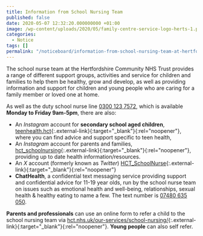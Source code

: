 ```yaml
---
title: Information from School Nursing Team
published: false
date: 2020-05-07 12:32:20.000000000 +01:00
image: /wp-content/uploads/2020/05/family-centre-service-logo-herts-1.png
categories: 
  - Notice
tags: []
permalink: "/noticeboard/information-from-school-nursing-team-at-hertfordshire-community-nhs-trust/"
---
```

The school nurse team at the Hertfordshire Community NHS Trust provides a range of different support groups, activities and service for children and families to help them be healthy, grow and develop, as well as providing information and support for children and young people who are caring for a family member or loved one at home.

As well as the duty school nurse line [0300 123 7572](tel:03001237572), which is available **Monday to Friday 9am-5pm**, there are also:

- An *Instagram* account for **secondary school aged children**, [teenhealth.hct](https://www.instagram.com/teenhealth.hct/){:.external-link}{:target="_blank"}{:rel="noopener"}, where you can find advice and support specific to teen health,
- An *Instagram* account for parents and families, [hct_schoolnursing](https://www.instagram.com/hct_schoolnursing/){:.external-link}{:target="_blank"}{:rel="noopener"}, providing up to date health information/resources.
- An *X* account (formerly known as *Twitter*) [HCT_SchoolNurse](https://twitter.com/HCT_SchoolNurse){:.external-link}{:target="_blank"}{:rel="noopener"}
- **ChatHealth**, a confidential text messaging service providing support and confidential advice for 11-19 year olds, run by the school nurse team on issues such as emotional health and well-being, relationships, sexual health & healthy eating to name a few. The text number is [07480 635 050](tel:07480635050).

**Parents and professionals** can use an online form to refer a child to the school nursing team via [hct.nhs.uk/our-services/school-nursing/](https://www.hct.nhs.uk/our-services/school-nursing/){:.external-link}{:target="_blank"}{:rel="noopener"}. **Young people** can also self refer.
